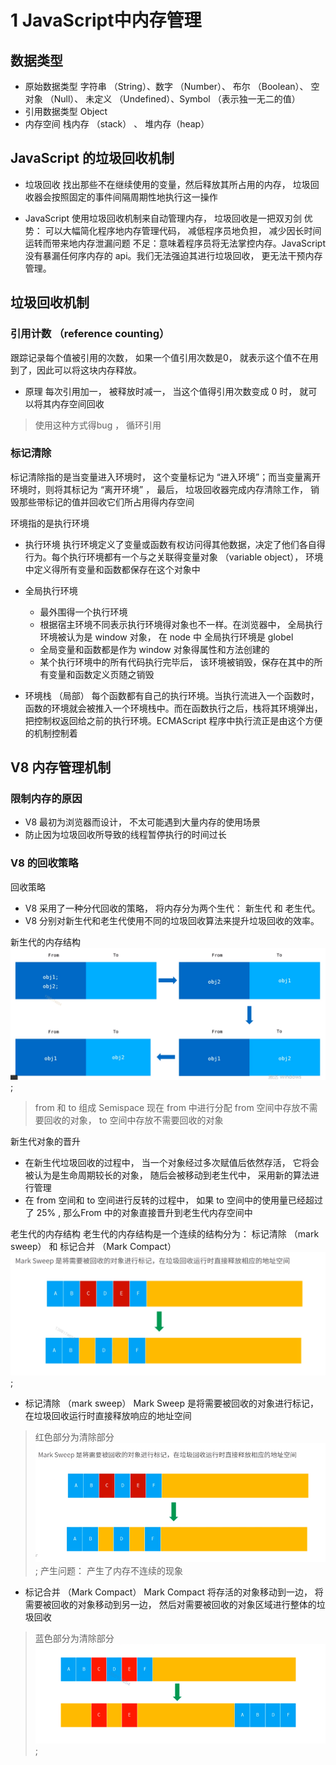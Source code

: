 # 1 JavaScript中内存管理


## 数据类型
* 原始数据类型
字符串 （String）、数字 （Number）、 布尔 （Boolean）、 空对象 （Null）、 未定义 （Undefined）、Symbol （表示独一无二的值）
* 引用数据类型
Object
* 内存空间
栈内存 （stack） 、 堆内存（heap）

## JavaScript 的垃圾回收机制
* 垃圾回收
找出那些不在继续使用的变量，然后释放其所占用的内存， 垃圾回收器会按照固定的事件间隔周期性地执行这一操作

* JavaScript 使用垃圾回收机制来自动管理内存， 垃圾回收是一把双刃剑
优势： 可以大幅简化程序地内存管理代码， 减低程序员地负担， 减少因长时间运转而带来地内存泄漏问题
不足：意味着程序员将无法掌控内存。JavaScript没有暴漏任何序内存的 api。我们无法强迫其进行垃圾回收， 更无法干预内存管理。

## 垃圾回收机制

### 引用计数 （reference counting）
跟踪记录每个值被引用的次数， 如果一个值引用次数是0， 就表示这个值不在用到了，因此可以将这块内存释放。
* 原理
每次引用加一， 被释放时减一， 当这个值得引用次数变成 0 时， 就可以将其内存空间回收
> 使用这种方式得bug ， 循环引用

### 标记清除
标记清除指的是当变量进入环境时， 这个变量标记为 “进入环境”；而当变量离开环境时，则将其标记为 “离开环境” ， 最后， 垃圾回收器完成内存清除工作， 销毁那些带标记的值并回收它们所占用得内存空间

环境指的是执行环境

* 执行环境
执行环境定义了变量或函数有权访问得其他数据，决定了他们各自得行为。每个执行环境都有一个与之关联得变量对象 （variable object）， 环境中定义得所有变量和函数都保存在这个对象中

* 全局执行环境
	* 最外围得一个执行环境
	* 根据宿主环境不同表示执行环境得对象也不一样。在浏览器中， 全局执行环境被认为是 window 对象， 在 node 中 全局执行环境是 globel
	* 全局变量和函数都是作为 window 对象得属性和方法创建的
	* 某个执行环境中的所有代码执行完毕后， 该环境被销毁，保存在其中的所有变量和函数定义页随之销毁
* 环境栈 （局部）
	每个函数都有自己的执行环境。当执行流进入一个函数时， 函数的环境就会被推入一个环境栈中。而在函数执行之后，栈将其环境弹出， 把控制权返回给之前的执行环境。ECMAScript 程序中执行流正是由这个方便的机制控制着

## V8 内存管理机制

### 限制内存的原因
* V8 最初为浏览器而设计， 不太可能遇到大量内存的使用场景
* 防止因为垃圾回收所导致的线程暂停执行的时间过长

### V8 的回收策略

回收策略
* V8 采用了一种分代回收的策略， 将内存分为两个生代： 新生代 和 老生代。
* V8 分别对新生代和老生代使用不同的垃圾回收算法来提升垃圾回收的效率。

新生代的内存结构
![动态路由匹配](./imgs/1.1.png);
> from 和 to 组成 Semispace
> 现在 from 中进行分配
> from 空间中存放不需要回收的对象， to 空间中存放不需要回收的对象

新生代对象的晋升
* 在新生代垃圾回收的过程中， 当一个对象经过多次赋值后依然存活， 它将会被认为是生命周期较长的对象， 随后会被移动到老生代中， 采用新的算法进行管理
* 在 from 空间和 to 空间进行反转的过程中， 如果 to 空间中的使用量已经超过了 25% , 那么From 中的对象直接晋升到老生代内存空间中

老生代的内存结构
老生代的内存结构是一个连续的结构分为： 标记清除 （mark sweep） 和 标记合并 （Mark Compact）
![老生代的内存结构](./imgs/1.2.png);
* 标记清除 （mark sweep）
Mark Sweep 是将需要被回收的对象进行标记， 在垃圾回收运行时直接释放响应的地址空间
> 红色部分为清除部分
![标记清除](./imgs/1.3.png);
> 产生问题： 产生了内存不连续的现象
* 标记合并 （Mark Compact）
Mark Compact 将存活的对象移动到一边， 将需要被回收的对象移动到另一边， 然后对需要被回收的对象区域进行整体的垃圾回收
> 蓝色部分为清除部分
![标记合并](./imgs/1.4.png);
